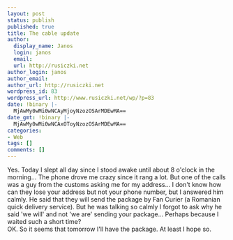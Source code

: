 ```yaml
---
layout: post
status: publish
published: true
title: The cable update
author:
  display_name: Janos
  login: janos
  email: 
  url: http://rusiczki.net
author_login: janos
author_email: 
author_url: http://rusiczki.net
wordpress_id: 83
wordpress_url: http://www.rusiczki.net/wp/?p=83
date: !binary |-
  MjAwMy0wMi0wNCAyMjoyNzozOSArMDEwMA==
date_gmt: !binary |-
  MjAwMy0wMi0wNCAxOToyNzozOSArMDEwMA==
categories:
- Web
tags: []
comments: []
---
```

<p>Yes. Today I slept all day since I stood awake until about 8 o'clock in the morning... The phone drove me crazy since it rang a lot. But one of the calls was a guy from the customs asking me for my address... I don't know how can they lose your address but not your phone number, but I answered him calmly. He said that they will send the package by Fan Curier (a Romanian quick delivery service). But he was talking so calmly I forgot to ask why he said 'we will' and not 'we are' sending your package... Perhaps because I waited such a short time?<br />
OK. So it seems that tomorrow I'll have the package. At least I hope so.</p>
